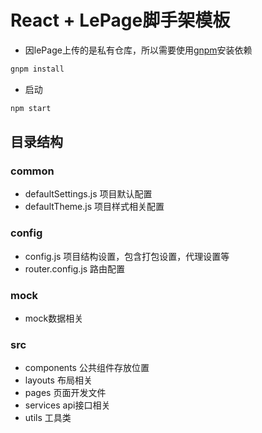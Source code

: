 # React + LePage脚手架模板

- 因lePage上传的是私有仓库，所以需要使用[gnpm](http://npm.test.gegejia.com/package/@lib/hello-world)安装依赖

```jsx
gnpm install
```

- 启动

```jsx
npm start
```

## 目录结构

### common

- defaultSettings.js  项目默认配置
- defaultTheme.js 项目样式相关配置

### config

- config.js  项目结构设置，包含打包设置，代理设置等
- router.config.js  路由配置

### mock

- mock数据相关

### src

- components 公共组件存放位置
- layouts 布局相关
- pages 页面开发文件
- services api接口相关
- utils 工具类